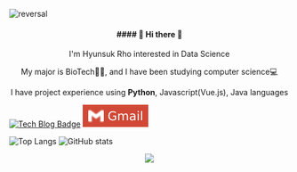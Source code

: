 ![reversal](https://capsule-render.vercel.app/api?type=wave&reversal=true&color=306998&height=115&section=footer&text=%20hyunsukRho();&fontColor=FFD43B&fontSize=70&animation=twinkling)

<div align=center>
<h4>#### 👋 Hi there 👋</h4>
<p>I'm Hyunsuk Rho interested in Data Science</p>
<p>My major is BioTech👨‍🎓, and I have been studying computer science💻</p>
<p>I have project experience using <strong>Python</strong>, Javascript(Vue.js), Java languages</p>
</div>

<!-- Here are some ideas to get you started:

- 🔭 I’m currently working on ...
- 🌱 I’m currently learning ...
- 👯 I’m looking to collaborate on ...
- 🤔 I’m looking for help with ...
- 💬 Ask me about ...
- 📫 How to reach me: ...
- 😄 Pronouns: ...
- ⚡ Fun fact: ... 
-->



[![Tech Blog Badge](http://img.shields.io/badge/-Tech%20blog-black?style=flat-square&logo=github&link=https://titiman1013.github.io/)](https://titiman1013.github.io/) [![Gmail Badge](images/Gmail-d14836.svg)](mailto:titiman444@gmail.com)


![Top Langs](https://github-readme-stats.vercel.app/api/top-langs/?username=titiman1013&theme=tokyonight) ![GitHub stats](https://github-readme-stats.vercel.app/api?username=titiman1013&show_icons=true&theme=tokyonight)



<div align=center>
    <a href="https://hits.seeyoufarm.com"><img src="https://hits.seeyoufarm.com/api/count/incr/badge.svg?url=https%3A%2F%2Fgithub.com%2Ftitiman1013&count_bg=%2379C83D&title_bg=%23555555&icon=&icon_color=%23E7E7E7&title=hits&edge_flat=false"/></a>
</div>
